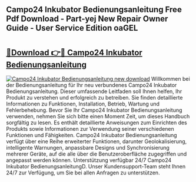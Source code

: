 ## Campo24 Inkubator Bedienungsanleitung Free Pdf Download - Part-yej New Repair Owner Guide - User Service Edition oaGEL

# <h2><a href="http://df4qte9.blite.top/?on=Campo24+Inkubator+Bedienungsanleitung">🔗Download 👉🔴 Campo24 Inkubator Bedienungsanleitung</a></h2>

[![Campo24 Inkubator Bedienungsanleitung new download](https://i.imgur.com/lujVjoI.png)](http://df4qte9.blite.top/?on=Campo24+Inkubator+Bedienungsanleitung)
Willkommen bei der Bedienungsanleitung für Ihr neu verbundenes Campo24 Inkubator Bedienungsanleitung. Dieser umfassende Leitfaden soll Ihnen helfen, Ihr Produkt zu verstehen und erfolgreich zu betreiben. Sie finden detaillierte Informationen zu Funktionen, Installation, Betrieb, Wartung und Fehlerbehebung. Bevor Sie Ihr Campo24 Inkubator Bedienungsanleitung verwenden, nehmen Sie sich bitte einen Moment Zeit, um dieses Handbuch sorgfältig zu lesen. Es enthält detaillierte Anweisungen zum Einrichten des Produkts sowie Informationen zur Verwendung seiner verschiedenen Funktionen und Fähigkeiten. Campo24 Inkubator Bedienungsanleitung verfügt über eine Reihe erweiterter Funktionen, darunter Geolokalisierung, intelligente Warnungen, anpassbare Designs und Synchronisierung mehrerer Geräte, auf die alle über die Benutzeroberfläche zugegriffen und angepasst werden können. Unterstützung verfügbar 24/7 Campo24 Inkubator BedienungsanleitungD. Unser Kundensupport-Team steht Ihnen 24/7 zur Verfügung, um Sie bei allen Anfragen zu unterstützen.
